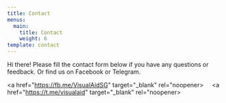 ```yaml
---
title: Contact
menus:
  main:
    title: Contact
    weight: 6
template: contact
---
```

Hi there! Please fill the contact form below if you have any questions or feedback. Or find us on Facebook or Telegram.

<a href="https://fb.me/VisualAidSG" target="_blank" rel="noopener><span class="fab fa-facebook-messenger" style="height: 50px;"></span></a> &nbsp;&nbsp;&nbsp; <a href="https://t.me/visualaid" target="_blank" rel="noopener><span class="fab fa-telegram" style="height: 50px;"></span></a>